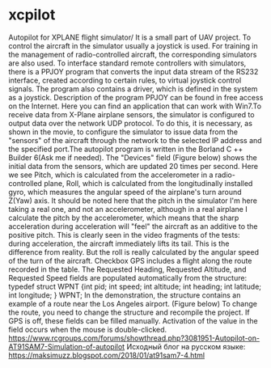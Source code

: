 # xcpilot
Autopilot for XPLANE flight simulator/
It is a small part of UAV project. To control the aircraft in the simulator usually a joystick is used. For training in the management of radio-controlled aircraft, the corresponding simulators are also used. To interface standard remote controllers with simulators, there is a PPJOY program that converts the input data stream of the RS232 interface, created according to certain rules, to virtual joystick control signals. The program also contains a driver, which is defined in the system as a joystick. Description of the program PPJOY can be found in free access on the Internet. Here you can find an application that can work with Win7.To receive data from X-Plane airplane sensors, the simulator is configured to output data over the network UDP protocol. To do this, it is necessary, as shown in the movie, to configure the simulator to issue data from the "sensors" of the aircraft through the network to the selected IP address and the specified port.The autopilot program is written in the Borland C ++ Builder 6(Ask me if needed). The "Devices" field (Figure below) shows the initial data from the sensors, which are updated 20 times per second. Here we see Pitch, which is calculated from the accelerometer in a radio-controlled plane, Roll, which is calculated from the longitudinally installed gyro, which measures the angular speed of the airplane's turn around Z(Yaw) axis. It should be noted here that the pitch in the simulator I'm here taking a real one, and not an accelerometer, although in a real airplane I calculate the pitch by the accelerometer, which means that the sharp acceleration during acceleration will "feel" the aircraft as an additive to the positive pitch. This is clearly seen in the video fragments of the tests: during acceleration, the aircraft immediately lifts its tail. This is the difference from reality. But the roll is really calculated by the angular speed of the turn of the aircraft.
Checkbox GPS includes a flight along the route recorded in the table. The Requested Heading, Requested Altitude, and Requested Speed fields are populated automatically from the structure:
typedef struct WPNT {int pid; int speed; int altitude; int heading; int latitude; int longitude; } WPNT;
In the demonstration, the structure contains an example of a route near the Los Angeles airport. (Figure below)
To change the route, you need to change the structure and recompile the project. If GPS is off, these fields can be filled manually. Activation of the value in the field occurs when the mouse is double-clicked.
https://www.rcgroups.com/forums/showthread.php?3081951-Autopilot-on-AT91SAM7-Simulation-of-autopilot
Исходный блог на русском языке: https://maksimuzz.blogspot.com/2018/01/at91sam7-4.html
